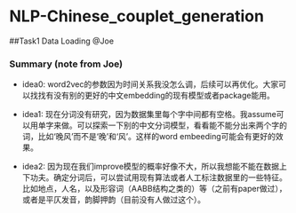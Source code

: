 # NLP-Chinese_couplet_generation
 
##Task1 Data Loading @Joe
### Summary (note from Joe)

- idea0: word2vec的参数因为时间关系我没怎么调，后续可以再优化。大家可以找找有没有别的更好的中文embedding的现有模型或者package能用。

- idea1: 现在分词没有研究，因为数据集里每个字中间都有空格。我assume可以用单字来做。可以探索一下别的中文分词模型，看看能不能分出来两个字的词，比如‘晚风’而不是‘晚’和‘风’。这样的word embeeding可能会有更好的效果。

- idea2: 因为现在我们improve模型的概率好像不大，所以我想能不能在数据上下功夫。确定分词后，可以尝试用现有算法或者人工标注数据里的一些特征。比如地点，人名，以及形容词（AABB结构之类的）等（之前有paper做过），或者是平仄发音，韵脚押韵（目前没有人做过这个）。
